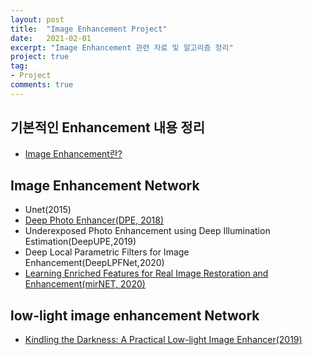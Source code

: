 ```yaml
---
layout: post
title:  "Image Enhancement Project"
date:   2021-02-01
excerpt: "Image Enhancement 관련 자료 및 알고리즘 정리"
project: true
tag:
- Project
comments: true
---
```


## 기본적인 Enhancement 내용 정리
 - <a href="/image_enhance_1st">Image Enhancement란?</a>

## Image Enhancement Network
 - Unet(2015)
 - <a href="/dpe_part1">Deep Photo Enhancer(DPE, 2018)</a> 
 - Underexposed Photo Enhancement using Deep Illumination Estimation(DeepUPE,2019)
 - Deep Local Parametric Filters for Image Enhancement(DeepLPFNet,2020)
 - <a href="/mirnet_part1"> Learning Enriched Features for Real Image Restoration and Enhancement(mirNET, 2020)</a>

## low-light image enhancement Network
 - <a href="/kindl_lowlight">Kindling the Darkness: A Practical Low-light Image Enhancer(2019)</a>

